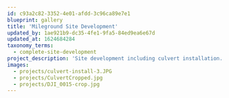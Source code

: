```yaml
---
id: c93a2c82-3352-4e01-afdd-3c96ca89e7e1
blueprint: gallery
title: 'Mileground Site Development'
updated_by: 1ae921b9-dc35-4fe1-9fa5-84ed9ea6e67d
updated_at: 1624684284
taxonomy_terms:
  - complete-site-development
project_description: 'Site development including culvert installation. Dominick please add more.'
images:
  - projects/culvert-install-3.JPG
  - projects/CulvertCropped.jpg
  - projects/DJI_0015-crop.jpg
---
```

